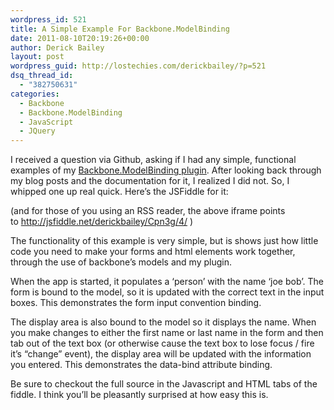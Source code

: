 ```yaml
---
wordpress_id: 521
title: A Simple Example For Backbone.ModelBinding
date: 2011-08-10T20:19:26+00:00
author: Derick Bailey
layout: post
wordpress_guid: http://lostechies.com/derickbailey/?p=521
dsq_thread_id:
  - "382750631"
categories:
  - Backbone
  - Backbone.ModelBinding
  - JavaScript
  - JQuery
---
```

I received a question via Github, asking if I had any simple, functional examples of my [Backbone.ModelBinding plugin](https://github.com/derickbailey/backbone.modelbinding). After looking back through my blog posts and the documentation for it, I realized I did not. So, I whipped one up real quick. Here&#8217;s the JSFiddle for it:



(and for those of you using an RSS reader, the above iframe points to <http://jsfiddle.net/derickbailey/Cpn3g/4/> )

The functionality of this example is very simple, but is shows just how little code you need to make your forms and html elements work together, through the use of backbone&#8217;s models and my plugin.

When the app is started, it populates a &#8216;person&#8217; with the name &#8216;joe bob&#8217;. The form is bound to the model, so it is updated with the correct text in the input boxes. This demonstrates the form input convention binding.

The display area is also bound to the model so it displays the name. When you make changes to either the first name or last name in the form and then tab out of the text box (or otherwise cause the text box to lose focus / fire it&#8217;s &#8220;change&#8221; event), the display area will be updated with the information you entered. This demonstrates the data-bind attribute binding.

Be sure to checkout the full source in the Javascript and HTML tabs of the fiddle. I think you&#8217;ll be pleasantly surprised at how easy this is.